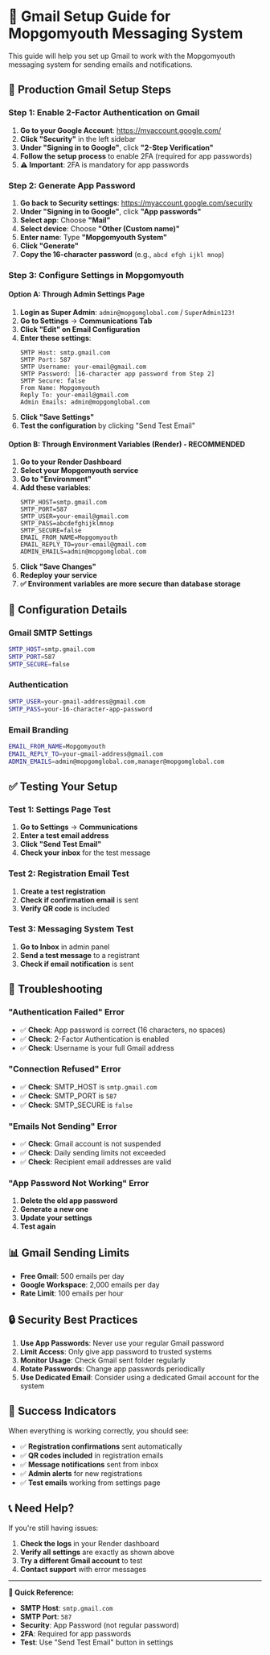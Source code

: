 # 📧 Gmail Setup Guide for Mopgomyouth Messaging System

This guide will help you set up Gmail to work with the Mopgomyouth messaging system for sending emails and notifications.

## 🎯 **Production Gmail Setup Steps**

### **Step 1: Enable 2-Factor Authentication on Gmail**

1. **Go to your Google Account**: https://myaccount.google.com/
2. **Click "Security"** in the left sidebar
3. **Under "Signing in to Google"**, click **"2-Step Verification"**
4. **Follow the setup process** to enable 2FA (required for app passwords)
5. **⚠️ Important**: 2FA is mandatory for app passwords

### **Step 2: Generate App Password**

1. **Go back to Security settings**: https://myaccount.google.com/security
2. **Under "Signing in to Google"**, click **"App passwords"**
3. **Select app**: Choose **"Mail"**
4. **Select device**: Choose **"Other (Custom name)"**
5. **Enter name**: Type **"Mopgomyouth System"**
6. **Click "Generate"**
7. **Copy the 16-character password** (e.g., `abcd efgh ijkl mnop`)

### **Step 3: Configure Settings in Mopgomyouth**

#### **Option A: Through Admin Settings Page**
1. **Login as Super Admin**: `admin@mopgomglobal.com` / `SuperAdmin123!`
2. **Go to Settings** → **Communications Tab**
3. **Click "Edit" on Email Configuration**
4. **Enter these settings**:
   ```
   SMTP Host: smtp.gmail.com
   SMTP Port: 587
   SMTP Username: your-email@gmail.com
   SMTP Password: [16-character app password from Step 2]
   SMTP Secure: false
   From Name: Mopgomyouth
   Reply To: your-email@gmail.com
   Admin Emails: admin@mopgomglobal.com
   ```
5. **Click "Save Settings"**
6. **Test the configuration** by clicking "Send Test Email"

#### **Option B: Through Environment Variables (Render) - RECOMMENDED**
1. **Go to your Render Dashboard**
2. **Select your Mopgomyouth service**
3. **Go to "Environment"**
4. **Add these variables**:
   ```
   SMTP_HOST=smtp.gmail.com
   SMTP_PORT=587
   SMTP_USER=your-email@gmail.com
   SMTP_PASS=abcdefghijklmnop
   SMTP_SECURE=false
   EMAIL_FROM_NAME=Mopgomyouth
   EMAIL_REPLY_TO=your-email@gmail.com
   ADMIN_EMAILS=admin@mopgomglobal.com
   ```
5. **Click "Save Changes"**
6. **Redeploy your service**
7. **✅ Environment variables are more secure than database storage**

## 🔧 **Configuration Details**

### **Gmail SMTP Settings**
```bash
SMTP_HOST=smtp.gmail.com
SMTP_PORT=587
SMTP_SECURE=false
```

### **Authentication**
```bash
SMTP_USER=your-gmail-address@gmail.com
SMTP_PASS=your-16-character-app-password
```

### **Email Branding**
```bash
EMAIL_FROM_NAME=Mopgomyouth
EMAIL_REPLY_TO=your-gmail-address@gmail.com
ADMIN_EMAILS=admin@mopgomglobal.com,manager@mopgomglobal.com
```

## ✅ **Testing Your Setup**

### **Test 1: Settings Page Test**
1. **Go to Settings** → **Communications**
2. **Enter a test email address**
3. **Click "Send Test Email"**
4. **Check your inbox** for the test message

### **Test 2: Registration Email Test**
1. **Create a test registration**
2. **Check if confirmation email** is sent
3. **Verify QR code** is included

### **Test 3: Messaging System Test**
1. **Go to Inbox** in admin panel
2. **Send a test message** to a registrant
3. **Check if email notification** is sent

## 🚨 **Troubleshooting**

### **"Authentication Failed" Error**
- ✅ **Check**: App password is correct (16 characters, no spaces)
- ✅ **Check**: 2-Factor Authentication is enabled
- ✅ **Check**: Username is your full Gmail address

### **"Connection Refused" Error**
- ✅ **Check**: SMTP_HOST is `smtp.gmail.com`
- ✅ **Check**: SMTP_PORT is `587`
- ✅ **Check**: SMTP_SECURE is `false`

### **"Emails Not Sending" Error**
- ✅ **Check**: Gmail account is not suspended
- ✅ **Check**: Daily sending limits not exceeded
- ✅ **Check**: Recipient email addresses are valid

### **"App Password Not Working" Error**
1. **Delete the old app password**
2. **Generate a new one**
3. **Update your settings**
4. **Test again**

## 📊 **Gmail Sending Limits**

- **Free Gmail**: 500 emails per day
- **Google Workspace**: 2,000 emails per day
- **Rate Limit**: 100 emails per hour

## 🔒 **Security Best Practices**

1. **Use App Passwords**: Never use your regular Gmail password
2. **Limit Access**: Only give app password to trusted systems
3. **Monitor Usage**: Check Gmail sent folder regularly
4. **Rotate Passwords**: Change app passwords periodically
5. **Use Dedicated Email**: Consider using a dedicated Gmail account for the system

## 🎉 **Success Indicators**

When everything is working correctly, you should see:

- ✅ **Registration confirmations** sent automatically
- ✅ **QR codes included** in registration emails
- ✅ **Message notifications** sent from inbox
- ✅ **Admin alerts** for new registrations
- ✅ **Test emails** working from settings page

## 📞 **Need Help?**

If you're still having issues:

1. **Check the logs** in your Render dashboard
2. **Verify all settings** are exactly as shown above
3. **Try a different Gmail account** to test
4. **Contact support** with error messages

---

**🎯 Quick Reference:**
- **SMTP Host**: `smtp.gmail.com`
- **SMTP Port**: `587`
- **Security**: App Password (not regular password)
- **2FA**: Required for app passwords
- **Test**: Use "Send Test Email" button in settings
